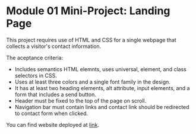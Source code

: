 # Module 01 Mini-Project: Landing Page

This project requires use of HTML and CSS for a single webpage that collects a visitor's contact information.

The aceptance criteria:

- Includes semantics HTML elemnts, uses universal, element, and class selectors in CSS.
- Uses at least three colors and a single font family in the design.
- It has at least two heading elements, alt attribute, input elements, and a form that includes a send button.
- Header must be fixed to the top of the page on scroll.
- Navigation bar must contain links and contact link should be redirected to contact form when clicked.

You can find website deployed at [link](https://itzelmariana.github.io/UTA-22-C02-Accessibility/).
